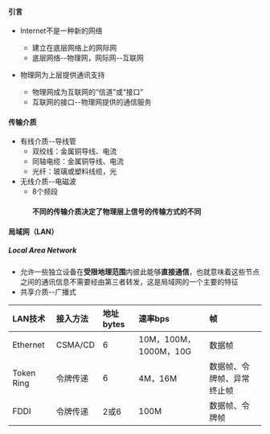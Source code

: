 #### 引言

* Internet不是一种新的网络

  * 建立在底层网络上的网际网
  * 底层网络--物理网，网际网--互联网

* 物理网为上层提供通讯支持

  * 物理网成为互联网的“信道”或“接口”
  * 互联网的接口--物理网提供的通信服务

#### 传输介质

* 有线介质--导线管
  * 双绞线：金属铜导线、电流
  * 同轴电缆：金属铜导线、电流
  * 光纤：玻璃或塑料线缆，光
* 无线介质--电磁波
  * 8个频段
    #### 不同的传输介质决定了物理层上信号的传输方式的不同

#### 局域网（LAN）

##### Local Area Network

* 允许一些独立设备在**受限地理范围**内彼此能够**直接通信**，也就意味着这些节点之间的通讯信息不需要经由第三者转发，这是局域网的一个主要的特征
* 共享介质--广播式

| LAN技术 | 接入方法 | 地址bytes | 速率bps | 帧 |
| :--- | :--- | :--- | :--- | :--- |
| Ethernet | CSMA/CD | 6 | 10M，100M，1000M，10G | 数据帧 |
| Token Ring | 令牌传递 | 6 | 4M，16M | 数据帧、令牌帧、异常终止帧 |
| FDDI | 令牌传递 | 2或6 | 100M | 数据帧、令牌帧 |



